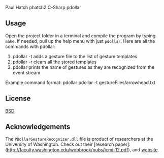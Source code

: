 Paul Hatch 
phatch2
C-Sharp pdollar

## Usage
Open the project folder in a terminal and compile the program by typing `make`. 
If needed, pull up the help menu with just `pdollar`. 
Here are all the commands with pdollar:

1. pdollar -t <gesturefile>      adds a gesture file to the list of gesture templates
2. pdollar -r                    clears all the stored templates
3. pdollar <eventstream>         prints the name of gestures as they are recognized from the event stream

Example command format: pdollar pdollar -t gestureFiles/arrowhead.txt

## License
[BSD](https://opensource.org/licenses/BSD-3-Clause)

## Acknowledgements
The `PDollarGestureRecognizer.dll` file is product of researchers at the University of Washington. 
Check out their [research paper]: (http://faculty.washington.edu/wobbrock/pubs/icmi-12.pdf), and [website](http://depts.washington.edu/acelab/proj/dollar/pdollar.html).